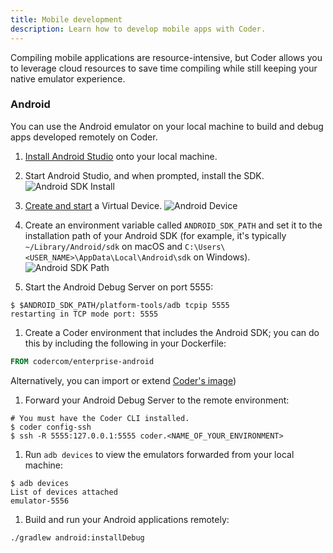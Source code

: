 ```yaml
---
title: Mobile development
description: Learn how to develop mobile apps with Coder.
---
```


Compiling mobile applications are resource-intensive, but Coder allows you to
leverage cloud resources to save time compiling while still keeping your native
emulator experience.

### Android

You can use the Android emulator on your local machine to build and debug apps
developed remotely on Coder.

1. [Install Android Studio](https://developer.android.com/studio) onto your
   local machine.

1. Start Android Studio, and when prompted, install the SDK.
   ![Android SDK
Install](../../assets/android-sdk-missing.png)

1. [Create and start](https://developer.android.com/studio/run/managing-avds) a
   Virtual Device. ![Android Device](../assets/android-avd.png)

1. Create an environment variable called `ANDROID_SDK_PATH` and set it to the
   installation path of your Android SDK (for example, it's typically
   `~/Library/Android/sdk` on macOS and
   `C:\Users\<USER_NAME>\AppData\Local\Android\sdk` on Windows).
   ![Android SDK
Path](../../assets/android-sdk-path.png)

1. Start the Android Debug Server on port 5555:

```console
$ $ANDROID_SDK_PATH/platform-tools/adb tcpip 5555
restarting in TCP mode port: 5555
```

1. Create a Coder environment that includes the Android SDK; you can do this by
   including the following in your Dockerfile:

```Dockerfile
FROM codercom/enterprise-android
```

Alternatively, you can import or extend
[Coder's image](https://github.com/cdr/enterprise-images/blob/master/images/android/Dockerfile.ubuntu))

1. Forward your Android Debug Server to the remote environment:

```console
# You must have the Coder CLI installed.
$ coder config-ssh
$ ssh -R 5555:127.0.0.1:5555 coder.<NAME_OF_YOUR_ENVIRONMENT>
```

1. Run `adb devices` to view the emulators forwarded from your local machine:

```console
$ adb devices
List of devices attached
emulator-5556
```

1. Build and run your Android applications remotely:

```console
./gradlew android:installDebug
```
